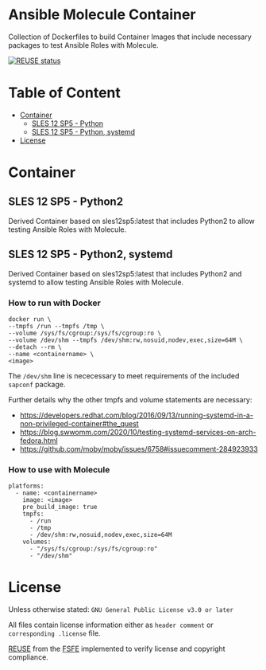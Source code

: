 <!--
 SPDX-FileCopyrightText: 2022 Dominik Wombacher <dominik@wombacher.cc>
 SPDX-License-Identifier: CC-BY-SA-4.0
-->
# Ansible Molecule Container

Collection of Dockerfiles to build Container Images that include necessary packages to test Ansible Roles with Molecule.

[![REUSE status](https://api.reuse.software/badge/dominik.wombacher.cc/~git/ansible-molecule-container)](https://api.reuse.software/info/dominik.wombacher.cc/~git/ansible-molecule-container)

# Table of Content

* [Container](#container)
    * [SLES 12 SP5 - Python](#sles-12-sp5-python2)
    * [SLES 12 SP5 - Python, systemd](#sles-12-sp5-python2-systemd)
* [License](#license)

# Container

## SLES 12 SP5 - Python2

Derived Container based on sles12sp5:latest that includes Python2 to allow testing Ansible Roles with Molecule.

## SLES 12 SP5 - Python2, systemd

Derived Container based on sles12sp5:latest that includes Python2 and systemd to allow testing Ansible Roles with Molecule.

### How to run with Docker

```
docker run \
--tmpfs /run --tmpfs /tmp \
--volume /sys/fs/cgroup:/sys/fs/cgroup:ro \
--volume /dev/shm --tmpfs /dev/shm:rw,nosuid,nodev,exec,size=64M \
--detach --rm \
--name <containername> \
<image>
```

The `/dev/shm` line is nececessary to meet requirements of the included `sapconf` package.

Further details why the other tmpfs and volume statements are necessary:

- <https://developers.redhat.com/blog/2016/09/13/running-systemd-in-a-non-privileged-container#the_quest>
- <https://blog.swwomm.com/2020/10/testing-systemd-services-on-arch-fedora.html>
- <https://github.com/moby/moby/issues/6758#issuecomment-284923933>

### How to use with Molecule

```
platforms:
  - name: <containername>
    image: <image>
    pre_build_image: true
    tmpfs:
      - /run
      - /tmp
      - /dev/shm:rw,nosuid,nodev,exec,size=64M
    volumes:
      - "/sys/fs/cgroup:/sys/fs/cgroup:ro"
      - "/dev/shm"
```

# License

Unless otherwise stated: `GNU General Public License v3.0 or later`

All files contain license information either as `header comment` or `corresponding .license` file.

[REUSE](https://reuse.software) from the [FSFE](https://fsfe.org/) implemented to verify license and copyright compliance.
